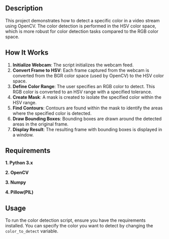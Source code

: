 ## Description
This project demonstrates how to detect a specific color in a video stream using OpenCV. The color detection is performed in the HSV color space, which is more robust for color detection tasks compared to the RGB color space.

## How It Works
1. **Initialize Webcam**: The script initializes the webcam feed.
2. **Convert Frame to HSV**: Each frame captured from the webcam is converted from the BGR color space (used by OpenCV) to the HSV color space.
3. **Define Color Range**: The user specifies an RGB color to detect. This RGB color is converted to an HSV range with a specified tolerance.
4. **Create Mask**: A mask is created to isolate the specified color within the HSV range.
5. **Find Contours**: Contours are found within the mask to identify the areas where the specified color is detected.
6. **Draw Bounding Boxes**: Bounding boxes are drawn around the detected areas in the original frame.
7. **Display Result**: The resulting frame with bounding boxes is displayed in a window.

## Requirements
**1. Python 3.x** 

**2. OpenCV**

**3. Numpy**

**4. Pillow(PIL)**

## Usage
To run the color detection script, ensure you have the requirements installed. You can specify the color you want to detect by changing the `color_to_detect` variable.
